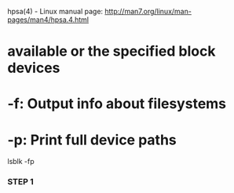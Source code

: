 hpsa(4) - Linux manual page: http://man7.org/linux/man-pages/man4/hpsa.4.html


# available or the specified block devices
# -f: Output  info about filesystems
# -p: Print full device paths

lsblk -fp


### STEP 1
